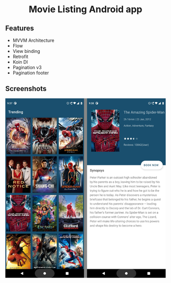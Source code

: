 # <center>Movie Listing Android app</center>

## Features

- MVVM Architecture
- Flow
- View binding
- Retrofit
- Koin DI
- Pagination v3
- Pagination footer

## Screenshots

![Screenshots](./screenshot.jpg)






